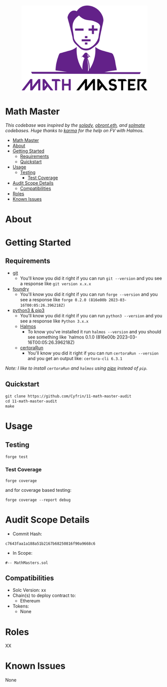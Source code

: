 <p align="center">
<img src="./images/math-master.png" width="400" alt="math-master">
<br/>

# Math Master

*This codebase was inspired by the [solady](https://github.com/Vectorized/solady), [obront.eth](https://twitter.com/zachobront), and [solmate](https://github.com/transmissions11/solmate) codebases. Huge thanks to [karma](https://twitter.com/0xkarmacoma) for the help on FV with Halmos.*

- [Math Master](#math-master)
- [About](#about)
- [Getting Started](#getting-started)
  - [Requirements](#requirements)
  - [Quickstart](#quickstart)
- [Usage](#usage)
  - [Testing](#testing)
    - [Test Coverage](#test-coverage)
- [Audit Scope Details](#audit-scope-details)
  - [Compatibilities](#compatibilities)
- [Roles](#roles)
- [Known Issues](#known-issues)

# About

# Getting Started

## Requirements

- [git](https://git-scm.com/book/en/v2/Getting-Started-Installing-Git)
  - You'll know you did it right if you can run `git --version` and you see a response like `git version x.x.x`
- [foundry](https://getfoundry.sh/)
  - You'll know you did it right if you can run `forge --version` and you see a response like `forge 0.2.0 (816e00b 2023-03-16T00:05:26.396218Z)`
- [python3 & pip3](https://www.python.org/downloads/)
  - You'll know you did it right if you can run `python3 --version` and you see a response like `Python 3.x.x`
  - [Halmos](https://github.com/a16z/halmos)
    - To know you've installed it run `halmos --version` and you should see something like `halmos 0.1.0 (816e00b 2023-03-16T00:05:26.396218Z)
  - [certoraRun](https://docs.certora.com/en/latest/docs/user-guide/getting-started/install.html)
    - You'll know you did it right if you can run `certoraRun --version` and you get an output like: `certora-cli 6.3.1`

*Note: I like to install `certoraRun` and `halmos` using [pipx](https://github.com/pypa/pipx) instead of `pip`.*

## Quickstart

```
git clone https://github.com/Cyfrin/11-math-master-audit
cd 11-math-master-audit
make
```

# Usage

## Testing

```
forge test
```

### Test Coverage

```
forge coverage
```

and for coverage based testing:

```
forge coverage --report debug
```

# Audit Scope Details

- Commit Hash: 
```
c7643faa1a188a51b2167b68250816f90a9668c6
```

- In Scope:
```
#-- MathMasters.sol
```

## Compatibilities

- Solc Version: xx
- Chain(s) to deploy contract to: 
  - Ethereum
- Tokens:
  - None

# Roles

XX

# Known Issues

None
